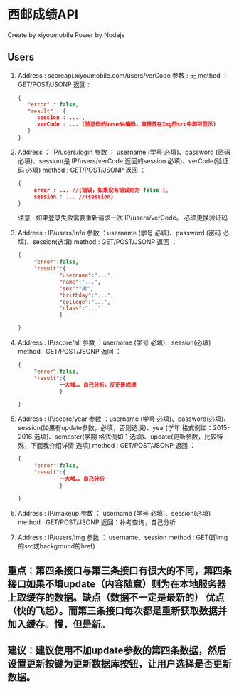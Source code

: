 # 西邮成绩API
Create by xiyoumobile
Power by Nodejs

## Users
1. Address : scoreapi.xiyoumobile.com/users/verCode
   参数 : 无
   method ： GET/POST/JSONP
   返回 : 
   ```json
   {
      "error" : false,
      "result" : {
         session : ... ,
         verCode : ... (验证码的base64编码，直接放在Img的src中即可显示)
      }
   }
   ```

2. Address ： IP/users/login
   参数 ： username (学号 必填)、password (密码 必填)、session(是 IP/users/verCode 返回的session 必填)、verCode(验证码 必填)
   method : GET/POST/JSONP
   返回 ： 
   ```json
   {
   		error : ... //(错误，如果没有错误则为 false ),
   		session : ... //(session)
   }
   ```
   注意 : 如果登录失败需要重新请求一次 IP/users/verCode。 必须更换验证码
   
3. Address : IP/users/info
   参数 ：username (学号 必填)、password (密码 必填)、session(选填)
   method : GET/POST/JSONP
   返回 ： 
   ```json
   {
   		"error":false,
   		"result":{
   				"username":"...",
   				"name":"...",
   				"sex":"男",
   				"brithday":"...",
   				"college":"...",
   				"class":"..."
   				}

   }
   ```

4. Address : IP/score/all
   参数 ：username (学号 必填)、session(必填)
   method : GET/POST/JSONP
   返回 ： 
   ```json
   {
   		"error":false,
   		"result":{
   				一大堆。。自己分析。反正是成绩
   				}

   }
   ```

5. Address : IP/score/year
   参数 ：username (学号 必填)、password(必填)、session(如果有update参数，必填，否则选填)、year(学年 格式例如：2015-2016 选填)、semester(学期 格式例如 1 选填)、update(更新参数，比较特殊，下面我介绍详情 选填)
   method : GET/POST/JSONP
   返回 ： 
   ```json
   {
   		"error":false,
   		"result":{
   				一大堆。。自己分析
   				}

   }
   ```
6. Address : IP/makeup
   参数 ： username (学号 必填)、session(必填)
   method : GET/POST/JSONP
   返回：补考查询，自己分析

7. Address : IP/users/img
   参数 ： username、session
   method : GET(即img的src或background的href)

## 重点：第四条接口与第三条接口有很大的不同，第四条接口如果不填update（内容随意）则为在本地服务器上取缓存的数据。缺点（数据不一定是最新的） 优点（快的飞起）。而第三条接口每次都是重新获取数据并加入缓存。慢，但是新。

## 建议：建议使用不加update参数的第四条数据，然后设置更新按键为更新数据库按钮，让用户选择是否更新数据。